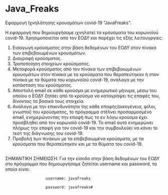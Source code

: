 # Java_Freaks

Εφαρμογή Ιχνηλάτησης κρουσμάτων covid-19 "JavaFreaks".

Η εφαρμογή που δημιουργήσαμε ιχνηλατεί τα κρόυσματα του κορωνοϊού covid-19. Χρησιμοποιείται από τον ΕΟΔΥ και παρέχει τις εξής λειτουγργίες:

1) Εισαγωγή κρούσματος στην βάση δεδομένων του ΕΟΔΥ στον πίνακα των επιβεβαιωμένων κρουσμάτων.
2) Διαγραφή κρούσματος.
3) Τροποποίηση στοιχείων κρούσματος.
4) Μεταφορά κρούσματος από τον πίνακα των επιβεβαιωμένων κρουσμάτων στον πίνακα με τα κρούσματα που θεραπεύτηκαν ή στον πίνακα με τα θύματα του κορωνοϊού covid-19, ανάλογα με την κατάσταση του κρούσματος.
5) Αποστολή email σε κάθε κρούσμα με ενημερωτικό μήνυμα, μέσω του οποίου ο ΕΟΔΥ ζητάει από το κρούσμα να καταγράψει τις επαφές του, δίνοντας τα βασικά τους στοιχεία.
6) Ανάλογα με την επικινδυνότητα της κάθε επαφής(οικογένεια, φίλοι, γνωστοί) του κρούσματος, το πρόγραμμα στέλνει προσαρμοσμένο email, ενημερώνοντας την επαφή πως το εν λόγω κρούσμα έχει προσβληθεί από τον κορωνοϊό covid-19.
   Το email αυτό ενημερώνει πλήρως την επαφή  για τον covid-19 και την συμβουλεύει να κάνει το τεστ της διάγνωσης του covid-19. 
7) Προβολή των πινάκων με τα επιβεβαιωμένα κρούσματα, με τα κρούσματα που θεραπεύτηκαν και με τα θύματα του covid-19.



##
ΣΗΜΑΝΤΙΚΗ ΣΗΜΕΙΩΣΗ: Για την είσοδο στην βάση δεδομένων του ΕΟΔΥ στο πρόγραμμα που δημιουργήσαμε ζητείται username και password, τα οποία είναι:

                      username: javafreaks
                      
                      password: javafreaks#
##
